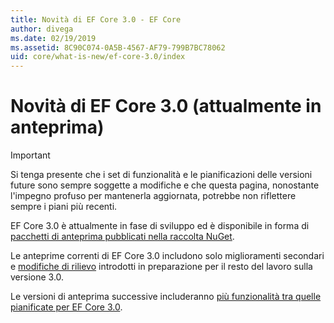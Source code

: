 ```yaml
---
title: Novità di EF Core 3.0 - EF Core
author: divega
ms.date: 02/19/2019
ms.assetid: 8C90C074-0A5B-4567-AF79-799B7BC78062
uid: core/what-is-new/ef-core-3.0/index
---
```


# <a name="what-is-new-in-ef-core-30-currently-in-preview"></a>Novità di EF Core 3.0 (attualmente in anteprima)

> [!IMPORTANT]
> Si tenga presente che i set di funzionalità e le pianificazioni delle versioni future sono sempre soggette a modifiche e che questa pagina, nonostante l'impegno profuso per mantenerla aggiornata, potrebbe non riflettere sempre i piani più recenti.

EF Core 3.0 è attualmente in fase di sviluppo ed è disponibile in forma di [pacchetti di anteprima pubblicati nella raccolta NuGet](https://www.nuget.org/packages/Microsoft.EntityFrameworkCore/). 

Le anteprime correnti di EF Core 3.0 includono solo miglioramenti secondari e [modifiche di rilievo](xref:core/what-is-new/ef-core-3.0/breaking-changes) introdotti in preparazione per il resto del lavoro sulla versione 3.0. 

Le versioni di anteprima successive includeranno [più funzionalità tra quelle pianificate per EF Core 3.0](xref:core/what-is-new/ef-core-3.0/features).
